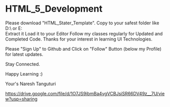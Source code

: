 # HTML_5_Development

Please download "HTML_Stater_Template".
Copy to your safest folder like D:\ or E:\
Extract it
Load it to your Editor
Follow my classes regularly for Updated and Completed Code.
Thanks for your interest in learning UI Technologies.

Please "Sign Up" to Github and Click on "Follow" Button (below my Profile) for latest updates.

Stay Connected.

Happy Learning :)

Your's Naresh Tanguturi

https://drive.google.com/file/d/1O7JS9ibmBa4vgVCBJsiSR66DV49z__7U/view?usp=sharing
